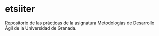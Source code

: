 # etsiiter
Repositorio de las prácticas de la asignatura Metodologias de Desarrollo Ágil de la Universidad de Granada.
